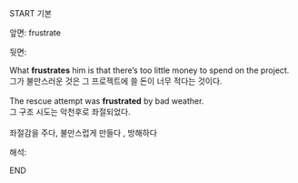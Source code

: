 START
기본

앞면:
frustrate


뒷면:
<div>What <b>frustrates</b> him is that there’s too little money to spend on the project.</div><div>그가 불만스러운 것은 그 프로젝트에 쓸 돈이 너무 적다는 것이다.<br><br><div>The rescue attempt was <b>frustrated</b> by bad weather. </div><div>그 구조 시도는 악천후로 좌절되었다.</div><br><div><div>좌절감을 주다, 불만스럽게 만들다 , 방해하다</div></div></div>


해석:

END